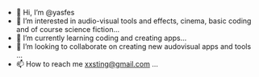 - 👋 Hi, I’m @yasfes
- 👀 I’m interested in audio-visual tools and effects, cinema, basic coding and of course science fiction...
- 🌱 I’m currently learning coding and creating apps...
- 💞️ I’m looking to collaborate on creating new audovisual apps and tools ...
- 📫 How to reach me xxsting@gmail.com ...

<!---
yasfes/yasfes is a ✨ special ✨ repository because its `README.md` (this file) appears on your GitHub profile.
You can click the Preview link to take a look at your changes.
--->
